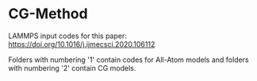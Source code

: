 # CG-Method
LAMMPS input codes for this paper: https://doi.org/10.1016/j.ijmecsci.2020.106112

Folders with numbering '1' contain codes for All-Atom models and folders with numbering '2' contain CG models.
 